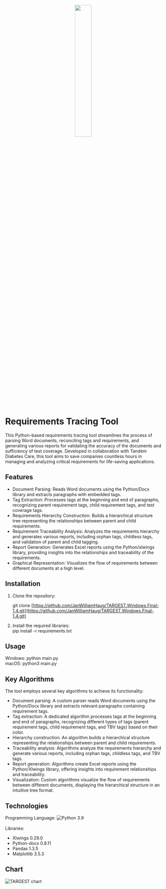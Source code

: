 <p align="center" width="100%">
    <img width="33%" src="https://user-images.githubusercontent.com/71844869/229735047-6be366d7-8dc8-41f2-bb19-d101691064c0.png">
</p>

# Requirements Tracing Tool

This Python-based requirements tracing tool streamlines the process of parsing Word documents, reconciling tags and requirements, and generating various reports for validating the accuracy of the documents and sufficiency of test coverage. Developed in collaboration with Tandem Diabetes Care, this tool aims to save companies countless hours in managing and analyzing critical requirements for life-saving applications.

## Features

* Document Parsing: Reads Word documents using the Python/Docx library and extracts paragraphs with embedded tags.
* Tag Extraction: Processes tags at the beginning and end of paragraphs, recognizing parent requirement tags, child requirement tags, and test coverage tags.
* Requirements Hierarchy Construction: Builds a hierarchical structure tree representing the relationships between parent and child requirements.
* Requirement Traceability Analysis: Analyzes the requirements hierarchy and generates various reports, including orphan tags, childless tags, and validation of parent and child tagging.
* Report Generation: Generates Excel reports using the Python/xlwings library, providing insights into the relationships and traceability of the requirements.
* Graphical Representation: Visualizes the flow of requirements between different documents at a high level.

## Installation

1. Clone the repository:

   git clone [https://github.com/JanWilliamHaug/TARGEST.Windows.Final-1.4.git](https://github.com/JanWilliamHaug/TARGEST.Windows.Final-1.4.git)

2. Install the required libraries:<br>
   pip install -r requirements.txt

## Usage

Windows: python main.py <br>
macOS: python3 main.py

## Key Algorithms

The tool employs several key algorithms to achieve its functionality:

* Document parsing: A custom parser reads Word documents using the Python/Docx library and extracts relevant paragraphs containing requirement tags.
* Tag extraction: A dedicated algorithm processes tags at the beginning and end of paragraphs, recognizing different types of tags (parent requirement tags, child requirement tags, and TBV tags) based on their color.
* Hierarchy construction: An algorithm builds a hierarchical structure representing the relationships between parent and child requirements.
* Traceability analysis: Algorithms analyze the requirements hierarchy and generate various reports, including orphan tags, childless tags, and TBV tags.
* Report generation: Algorithms create Excel reports using the Python/Xlwings library, offering insights into requirement relationships and traceability.
* Visualization: Custom algorithms visualize the flow of requirements between different documents, displaying the hierarchical structure in an intuitive tree format.

## Technologies

Programming Language: ![Python](https://img.shields.io/badge/python-3670A0?style=plastic&logo=python&logoColor=ffdd54) 3.9 <br>
<br>Libraries:
* Xlwings 0.29.0
* Python-docx 0.8.11
* Pandas 1.3.5
* Matplotlib 3.5.3

## Chart

![TARGEST chart](https://user-images.githubusercontent.com/71844869/229740865-bea0329e-c5b3-49a5-acb2-06fe700bf953.png)



